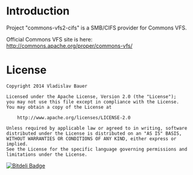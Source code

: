 
Introduction
============

Project "commons-vfs2-cifs" is a SMB/CIFS provider for Commons VFS.

Official Commons VFS site is here: http://commons.apache.org/proper/commons-vfs/


License
=======

```
Copyright 2014 Vladislav Bauer

Licensed under the Apache License, Version 2.0 (the "License");
you may not use this file except in compliance with the License.
You may obtain a copy of the License at

    http://www.apache.org/licenses/LICENSE-2.0

Unless required by applicable law or agreed to in writing, software
distributed under the License is distributed on an "AS IS" BASIS,
WITHOUT WARRANTIES OR CONDITIONS OF ANY KIND, either express or implied.
See the License for the specific language governing permissions and
limitations under the License.
```

[![Bitdeli Badge](https://d2weczhvl823v0.cloudfront.net/vbauer/commons-vfs2-cifs/trend.png)](https://bitdeli.com/free "Bitdeli Badge")
